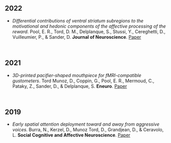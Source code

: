 ## 2022

- *Differential contributions of ventral striatum subregions to the motivational and hedonic components of the affective processing of the reward*. Pool, E. R., Tord, D. M., Delplanque, S., Stussi, Y., Cereghetti, D., Vuilleumier, P., & Sander, D. **Journal of Neuroscience**. [Paper](https://doi.org/10.1523/JNEUROSCI.1124-21.2022)



<br>


## 2021

- *3D-printed pacifier-shaped mouthpiece for fMRI-compatible gustometers*. Tord Munoz, D., Coppin, G., Pool, E. R., Mermoud, C., Pataky, Z., Sander, D., & Delplanque, S. **Eneuro**. [Paper](https://dx.doi.org/10.1523%2FENEURO.0208-21.2021)


<br>


## 2019

- *Early spatial attention deployment toward and away from aggressive voices.* Burra, N., Kerzel, D., Munoz Tord, D., Grandjean, D., & Ceravolo, L. **Social Cognitive and Affective Neuroscience**. [Paper](https://doi.org/10.1093/scan/nsy100)


<br>


